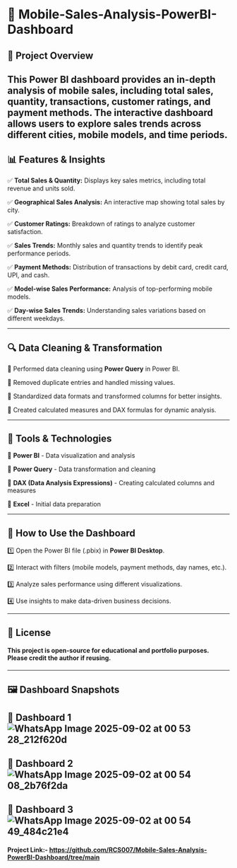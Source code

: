 # 📱 Mobile-Sales-Analysis-PowerBI-Dashboard

## 📌 Project Overview

This Power BI dashboard provides an in-depth analysis of mobile sales, including total sales, quantity, transactions, customer ratings, and payment methods. The interactive dashboard allows users to explore sales trends across different cities, mobile models, and time periods.
---

## 📊 Features & Insights

✅ **Total Sales & Quantity:** Displays key sales metrics, including total revenue and units sold.

✅ **Geographical Sales Analysis:** An interactive map showing total sales by city.

✅ **Customer Ratings:** Breakdown of ratings to analyze customer satisfaction.

✅ **Sales Trends:** Monthly sales and quantity trends to identify peak performance periods.

✅ **Payment Methods:** Distribution of transactions by debit card, credit card, UPI, and cash.

✅ **Model-wise Sales Performance:** Analysis of top-performing mobile models.

✅ **Day-wise Sales Trends:** Understanding sales variations based on different weekdays.

---

## 🔍 Data Cleaning & Transformation

🔹 Performed data cleaning using **Power Query** in Power BI.

🔹 Removed duplicate entries and handled missing values.

🔹 Standardized data formats and transformed columns for better insights.

🔹 Created calculated measures and DAX formulas for dynamic analysis.

---

## 🚀 Tools & Technologies

🔹 **Power BI** - Data visualization and analysis

🔹 **Power Query** - Data transformation and cleaning

🔹 **DAX (Data Analysis Expressions)** - Creating calculated columns and measures

🔹 **Excel** - Initial data preparation

---

## 📌 How to Use the Dashboard

1️⃣ Open the Power BI file (.pbix) in **Power BI Desktop**.

2️⃣ Interact with filters (mobile models, payment methods, day names, etc.).

3️⃣ Analyze sales performance using different visualizations.

4️⃣ Use insights to make data-driven business decisions.

---

## 📜 License

#### This project is open-source for educational and portfolio purposes. Please credit the author if reusing.
---

## 🖼️ Dashboard Snapshots

🔹 **Dashboard 1** 
![WhatsApp Image 2025-09-02 at 00 53 28_212f620d](https://github.com/user-attachments/assets/dd6cf2a8-d378-4523-963f-bfcdc0058d34) 
--- 
🔹 **Dashboard 2** 
![WhatsApp Image 2025-09-02 at 00 54 08_2b76f2da](https://github.com/user-attachments/assets/f1f7af75-5a70-4f65-810f-d6f1bd47aee7)
--- 
🔹 **Dashboard 3**
![WhatsApp Image 2025-09-02 at 00 54 49_484c21e4](https://github.com/user-attachments/assets/4bec6de6-1980-477a-af23-1b9bbf5510e2)
---
#### Project Link:- https://github.com/RCS007/Mobile-Sales-Analysis-PowerBI-Dashboard/tree/main
